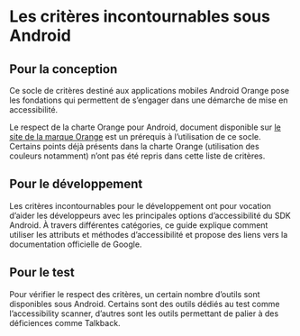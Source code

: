 # Les critères incontournables sous Android

<script>$(document).ready(function () {
    setBreadcrumb([{"label":"Android"}]);
    addSubMenu([
        {"label":"Critères de conception","url":"criteria-android-conception.html"},
        {"label":"Guide pour les développeurs","url":"criteria-android-dev.html"},
        {"label":"TalkBack","url":"screen-reader-talkback.html"},
        {"label":"Tests","url":"criteria-android-test.html"}
    ]);
});</script>

<span data-menuitem="criteria-android"></span>

## Pour la conception

Ce socle de critères destiné aux applications mobiles Android Orange pose les fondations qui permettent de s’engager dans une démarche de mise en accessibilité.

Le respect de la charte Orange pour Android, document disponible sur [le site de la marque Orange](http://design.orange.com/) est un prérequis à l’utilisation de ce socle.
Certains points déjà présents dans la charte Orange (utilisation des couleurs notamment) n’ont pas été repris dans cette liste de critères.

## Pour le développement

Les critères incontournables pour le développement ont pour vocation d’aider les développeurs avec les principales options d’accessibilité du <abbr>SDK</abbr> Android. À travers différentes catégories, ce guide explique comment utiliser les attributs et méthodes d’accessibilité et propose des liens vers la documentation officielle de Google.

## Pour le test

Pour vérifier le respect des critères, un certain nombre d’outils sont disponibles sous Android. Certains sont des outils dédiés au test comme l’accessibility scanner, d’autres sont les outils permettant de palier à des déficiences comme Talkback.

<!--  This file is part of a11y-guidelines | Our vision of mobile & web accessibility guidelines and best practices, with valid/invalid examples.
 Copyright (C) 2016  Orange SA
 See the Creative Commons Legal Code Attribution-ShareAlike 3.0 Unported License for more details (LICENSE file). -->
